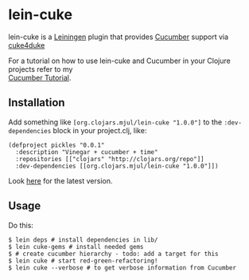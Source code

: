 # lein-cuke

lein-cuke is a [Leiningen](http://github.com/technomancy/leiningen) plugin that provides
[Cucumber](http://cukes.info) support via [cuke4duke](http://github.com/aslakhellesoy/cuke4duke)

For a tutorial on how to use lein-cuke and Cucumber in your Clojure
projects refer to my  
[Cucumber Tutorial](http://github.com/mjul/cucumber-tutorial).

## Installation

   Add something like `[org.clojars.mjul/lein-cuke "1.0.0"]` to the `:dev-dependencies` block in your project.clj, like:

    (defproject pickles "0.0.1"
      :description "Vinegar + cucumber + time"
      :repositories [["clojars" "http://clojars.org/repo"]]
      :dev-dependencies [[org.clojars.mjul/lein-cuke "1.0.0"]])

   Look [here](http://clojars.org/org.clojars.mjul/lein-cuke) for the latest version.

## Usage

Do this:

    $ lein deps # install dependencies in lib/
    $ lein cuke-gems # install needed gems
    $ # create cucumber hierarchy - todo: add a target for this
    $ lein cuke # start red-green-refactoring!
    $ lein cuke --verbose # to get verbose information from Cucumber
